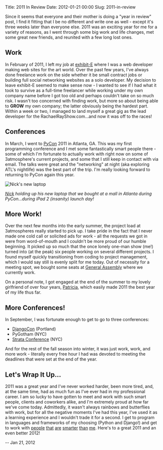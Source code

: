 Title: 2011 In Review
Date: 2012-01-21 00:00
Slug: 2011-in-review

Since it seems that everyone and their mother is doing a "year in
review" post, I find it fitting that I be no different and write one as
well - except it's three weeks later than everyone else. 2011 was an
exciting year for me for a variety of reasons, as I went through some
big work and life changes, met some great new friends, and reunited with
a few long lost ones.

Work
----

In February of 2011, I left my job at
[exhibit-E](http://www.exhibit-e.com/) where I was a web developer
making web sites for the art world. Over the past few years, I've always
done freelance work on the side whether it be small contract jobs or
building full social networking websites as a solo developer. My
decision to leave exhibit-E seemed to make sense now - I wanted to see
if I had what it took to survive as a full-time freelancer while working
under my own company name before I got too old and perhaps couldn't take
on so much risk. I wasn't too concerned with finding work, but more so
about being able to **GROW** my own company; the latter obviously being
the hardest part. Within a week or two, I managed to land myself a great
gig as the lead developer for the RachaelRayShow.com...and now it was
off to the races!

Conferences
-----------

In March, I went to [PyCon](https://us.pycon.org) 2011 in Atlanta, GA.
This was my first programming conference and I met some fantastically
smart people there - some of which I'm fortunate to actually work with
right now on some of 3atmosphere's current projects, and some that I
still keep in contact with via email. The talks were great and the
"networking" at night (aka exploring ATL's nightlife) was the best part
of the trip. I'm really looking forward to returning to PyCon again this
year.

![Nick's new laptop](/img/articles/IMG_1116.jpg)

*[Nick](https://twitter.com/#!/nficano) holding up his new laptop that
we bought at a mall in Atlanta during PyCon...during iPad 2 (insanity)
launch day!*

More Work!
----------

Over the next few months into the early summer, the project load at
3atmospheres really started to pick up. I take pride in the fact that I
never made one cold call or solicited ads for work - all the requests we
got in were from word-of-mouth and I couldn't be more proud of our
humble beginning. It picked up so much that the once lonely one-man show
(me!) turned into (at the peak) six people working on several different
projects. I found myself quickly transitioning from coding to project
management, which I would say still is evenly split for me today. Out of
necessity for a meeting spot, we bought some seats at [General
Assembly](https://generalassemb.ly/) where we currently work.

On a personal note, I got engaged at the end of the summer to my lovely
girlfriend of over four years,
[Patricia](http://patriciaandjonathan.com/), which easily made 2011 the
best year of my life thus far.

More Conferences!
-----------------

In September, I was fortunate enough to get to go to three conferences:

-   [DjangoCon](http://djangocon.us/) (Portland)
-   PyGotham (NYC)
-   [Strata Conference](http://strataconf.com/) (NYC)

And for the rest of the fall season into winter, it was just work, work,
and more work - literally every free hour I had was devoted to meeting
the deadlines that were set at the end of the year.

Let's Wrap It Up...
-------------------

2011 was a great year and I've never worked harder, been more tired,
and, at the same time, had as much fun as I've ever had in my
professional career. I am so lucky to have gotten to meet and work with
such smart people, clients and coworkers alike, and I'm extremely proud
at how far we've come today. Admittedly, it wasn't always rainbows and
butterflies with work, but for all the negative moments I've had this
year, I've used it as a learning experience and I wouldn't trade it for
a second. I get to program in languages and frameworks of my choosing
(Python and Django!) and get to work with
[people](https://twitter.com/#!/ryanquigley)
[that](https://twitter.com/#!/nficano)
[are](https://twitter.com/#!/bingimar)
[smarter](https://twitter.com/#!/arronhunt)
[than](https://twitter.com/#!/iancohen)
[me](https://twitter.com/#!/ginlane). Here's to a great 2011 and an even
better 2012!

-- Jan 21, 2012
